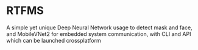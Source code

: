# RTFMS
A simple yet unique Deep Neural Network usage to detect mask and face, and MobileVNet2 for embedded system communication, with CLI and API which can be launched crossplatform
